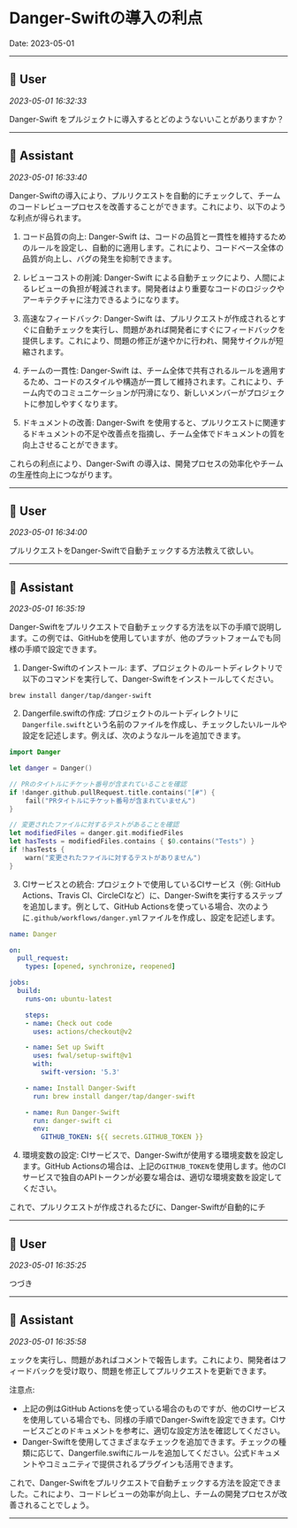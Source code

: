 # Danger-Swiftの導入の利点

Date: 2023-05-01

---

## 👤 User
*2023-05-01 16:32:33*

Danger-Swift をプルジェクトに導入するとどのようないいことがありますか？

---

## 🤖 Assistant
*2023-05-01 16:33:40*

Danger-Swiftの導入により、プルリクエストを自動的にチェックして、チームのコードレビュープロセスを改善することができます。これにより、以下のような利点が得られます。

1. コード品質の向上: Danger-Swift は、コードの品質と一貫性を維持するためのルールを設定し、自動的に適用します。これにより、コードベース全体の品質が向上し、バグの発生を抑制できます。

2. レビューコストの削減: Danger-Swift による自動チェックにより、人間によるレビューの負担が軽減されます。開発者はより重要なコードのロジックやアーキテクチャに注力できるようになります。

3. 高速なフィードバック: Danger-Swift は、プルリクエストが作成されるとすぐに自動チェックを実行し、問題があれば開発者にすぐにフィードバックを提供します。これにより、問題の修正が速やかに行われ、開発サイクルが短縮されます。

4. チームの一貫性: Danger-Swift は、チーム全体で共有されるルールを適用するため、コードのスタイルや構造が一貫して維持されます。これにより、チーム内でのコミュニケーションが円滑になり、新しいメンバーがプロジェクトに参加しやすくなります。

5. ドキュメントの改善: Danger-Swift を使用すると、プルリクエストに関連するドキュメントの不足や改善点を指摘し、チーム全体でドキュメントの質を向上させることができます。

これらの利点により、Danger-Swift の導入は、開発プロセスの効率化やチームの生産性向上につながります。

---

## 👤 User
*2023-05-01 16:34:00*

プルリクエストをDanger-Swiftで自動チェックする方法教えて欲しい。

---

## 🤖 Assistant
*2023-05-01 16:35:19*

Danger-Swiftをプルリクエストで自動チェックする方法を以下の手順で説明します。この例では、GitHubを使用していますが、他のプラットフォームでも同様の手順で設定できます。

1. Danger-Swiftのインストール:
まず、プロジェクトのルートディレクトリで以下のコマンドを実行して、Danger-Swiftをインストールしてください。
```
brew install danger/tap/danger-swift
```

2. Dangerfile.swiftの作成:
プロジェクトのルートディレクトリに`Dangerfile.swift`という名前のファイルを作成し、チェックしたいルールや設定を記述します。例えば、次のようなルールを追加できます。
```swift
import Danger

let danger = Danger()

// PRのタイトルにチケット番号が含まれていることを確認
if !danger.github.pullRequest.title.contains("[#") {
    fail("PRタイトルにチケット番号が含まれていません")
}

// 変更されたファイルに対するテストがあることを確認
let modifiedFiles = danger.git.modifiedFiles
let hasTests = modifiedFiles.contains { $0.contains("Tests") }
if !hasTests {
    warn("変更されたファイルに対するテストがありません")
}
```

3. CIサービスとの統合:
プロジェクトで使用しているCIサービス（例: GitHub Actions、Travis CI、CircleCIなど）に、Danger-Swiftを実行するステップを追加します。例として、GitHub Actionsを使っている場合、次のように`.github/workflows/danger.yml`ファイルを作成し、設定を記述します。
```yaml
name: Danger

on:
  pull_request:
    types: [opened, synchronize, reopened]

jobs:
  build:
    runs-on: ubuntu-latest

    steps:
    - name: Check out code
      uses: actions/checkout@v2

    - name: Set up Swift
      uses: fwal/setup-swift@v1
      with:
        swift-version: '5.3'

    - name: Install Danger-Swift
      run: brew install danger/tap/danger-swift

    - name: Run Danger-Swift
      run: danger-swift ci
      env:
        GITHUB_TOKEN: ${{ secrets.GITHUB_TOKEN }}
```

4. 環境変数の設定:
CIサービスで、Danger-Swiftが使用する環境変数を設定します。GitHub Actionsの場合は、上記の`GITHUB_TOKEN`を使用します。他のCIサービスで独自のAPIトークンが必要な場合は、適切な環境変数を設定してください。

これで、プルリクエストが作成されるたびに、Danger-Swiftが自動的にチ

---

## 👤 User
*2023-05-01 16:35:25*

つづき

---

## 🤖 Assistant
*2023-05-01 16:35:58*

ェックを実行し、問題があればコメントで報告します。これにより、開発者はフィードバックを受け取り、問題を修正してプルリクエストを更新できます。

注意点:
- 上記の例はGitHub Actionsを使っている場合のものですが、他のCIサービスを使用している場合でも、同様の手順でDanger-Swiftを設定できます。CIサービスごとのドキュメントを参考に、適切な設定方法を確認してください。
- Danger-Swiftを使用してさまざまなチェックを追加できます。チェックの種類に応じて、Dangerfile.swiftにルールを追加してください。公式ドキュメントやコミュニティで提供されるプラグインも活用できます。

これで、Danger-Swiftをプルリクエストで自動チェックする方法を設定できました。これにより、コードレビューの効率が向上し、チームの開発プロセスが改善されることでしょう。

---
